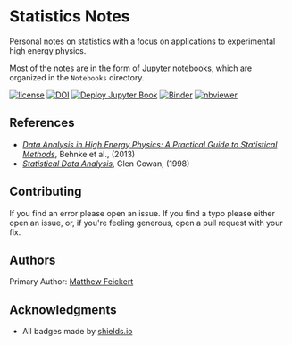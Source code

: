 # Statistics Notes

Personal notes on statistics with a focus on applications to experimental high energy physics.

Most of the notes are in the form of [Jupyter](http://jupyter.org/) notebooks, which are organized in the `Notebooks` directory.

[![license](https://img.shields.io/github/license/matthewfeickert/Statistics-Notes.svg)]()
[![DOI](https://zenodo.org/badge/91207877.svg)](https://zenodo.org/badge/latestdoi/91207877)
[![Deploy Jupyter Book](https://github.com/matthewfeickert/Statistics-Notes/workflows/Deploy%20Jupyter%20Book/badge.svg?branch=main)](https://matthewfeickert.github.io/Statistics-Notes/)
[![Binder](https://mybinder.org/badge_logo.svg)](https://mybinder.org/v2/gh/matthewfeickert/Statistics-Notes/main)
[![nbviewer](https://img.shields.io/badge/view%20on-nbviewer-brightgreen.svg)](http://nbviewer.jupyter.org/github/matthewfeickert/Statistics-Notes/tree/main/book/notebooks/)

## References

- [_Data Analysis in High Energy Physics: A Practical Guide to Statistical Methods_](http://eu.wiley.com/WileyCDA/WileyTitle/productCd-3527410589.html), Behnke et al., (2013)
- [_Statistical Data Analysis_](http://www.pp.rhul.ac.uk/~cowan/sda/), Glen Cowan, (1998)

## Contributing

If you find an error please open an issue. If you find a typo please either open an issue, or, if you're feeling generous, open a pull request with your fix.

## Authors

Primary Author: [Matthew Feickert](http://www.matthewfeickert.com/)

## Acknowledgments

- All badges made by [shields.io](http://shields.io/)
